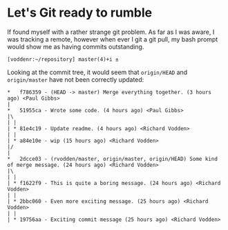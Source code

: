 # Let's Git ready to rumble

If found myself with a rather strange git problem. As far as I was aware,
I was tracking a remote, however when ever I git a git pull, my bash
prompt would show me as having commits outstanding.

``` 
[voddenr:~/repository] master(4)+i ± 
```

Looking at the commit tree, it would seem that `origin/HEAD` and
`origin/master` have not been correctly updated:

```
*   f786359 - (HEAD -> master) Merge everything together. (3 hours ago) <Paul Gibbs>
|
*   51955ca - Wrote some code. (4 hours ago) <Paul Gibbs>
|\
| |
| * 81e4c19 - Update readme. (4 hours ago) <Richard Vodden>
| |
| * a84e10e - wip (15 hours ago) <Richard Vodden>
|/
|
*   2dcce03 - (rvodden/master, origin/master, origin/HEAD) Some kind of merge message. (24 hours ago) <Richard Vodden>
|\
| |
| * f1622f9 - This is quite a boring message. (24 hours ago) <Richard Vodden>
| |
| * 2bbc060 - Even more exciting message. (25 hours ago) <Richard Vodden>
| |
| * 19756aa - Exciting commit message (25 hours ago) <Richard Vodden> 
```


